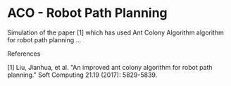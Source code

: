 # ACO - Robot Path Planning
Simulation of the paper [1] which has used Ant Colony Algorithm algorithm for robot path planning ...

References

[1] Liu, Jianhua, et al. "An improved ant colony algorithm for robot path planning." Soft Computing 21.19 (2017): 5829-5839.
